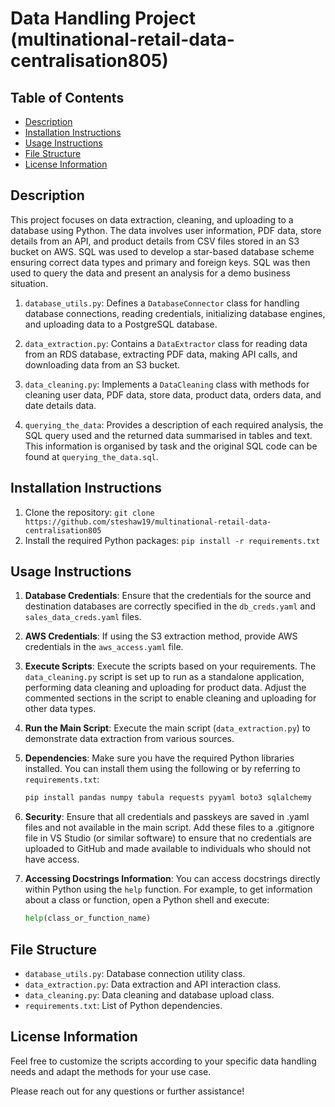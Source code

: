 # Data Handling Project (multinational-retail-data-centralisation805) 

## Table of Contents
- [Description](#description)
- [Installation Instructions](#installation-instructions)
- [Usage Instructions](#usage-instructions)
- [File Structure](#file-structure)
- [License Information](#license-information)

## Description
This project focuses on data extraction, cleaning, and uploading to a database using Python. The data involves user information, PDF data, store details from an API, and product details from CSV files stored in an S3 bucket on AWS. SQL was used to develop a star-based database scheme ensuring correct data types and primary and foreign keys. SQL was then used to query the data and present an analysis for a demo business situation. 

1. `database_utils.py`: Defines a `DatabaseConnector` class for handling database connections, reading credentials, initializing database engines, and uploading data to a PostgreSQL database.

2. `data_extraction.py`: Contains a `DataExtractor` class for reading data from an RDS database, extracting PDF data, making API calls, and downloading data from an S3 bucket.

3. `data_cleaning.py`: Implements a `DataCleaning` class with methods for cleaning user data, PDF data, store data, product data, orders data, and date details data.

4. `querying_the_data`: Provides a description of each required analysis, the SQL query used and the returned data summarised in tables and text. This information is organised by task and the original SQL code can be found at `querying_the_data.sql`. 

## Installation Instructions
1. Clone the repository: `git clone https://github.com/steshaw19/multinational-retail-data-centralisation805`
2. Install the required Python packages: `pip install -r requirements.txt`

## Usage Instructions
1. **Database Credentials**: Ensure that the credentials for the source and destination databases are correctly specified in the `db_creds.yaml` and `sales_data_creds.yaml` files.

2. **AWS Credentials**: If using the S3 extraction method, provide AWS credentials in the `aws_access.yaml` file.

3. **Execute Scripts**: Execute the scripts based on your requirements. The `data_cleaning.py` script is set up to run as a standalone application, performing data cleaning and uploading for product data. Adjust the commented sections in the script to enable cleaning and uploading for other data types.

4. **Run the Main Script**: Execute the main script (`data_extraction.py`) to demonstrate data extraction from various sources.

5. **Dependencies**: Make sure you have the required Python libraries installed. You can install them using the following or by referring to `requirements.txt`:
   ```bash
   pip install pandas numpy tabula requests pyyaml boto3 sqlalchemy

6. **Security**: Ensure that all credentials and passkeys are saved in .yaml files and not available in the main script. Add these files to a .gitignore file in VS Studio (or similar software) to ensure that no credentials are uploaded to GitHub and made available to individuals who should not have access.

7. **Accessing Docstrings Information**: You can access docstrings directly within Python using the `help` function. For example, to get information about a class or function, open a Python shell and execute: 
   ```python
   help(class_or_function_name)
   ```
## File Structure
- `database_utils.py`: Database connection utility class.
- `data_extraction.py`: Data extraction and API interaction class.
- `data_cleaning.py`: Data cleaning and database upload class.
- `requirements.txt`: List of Python dependencies.

## License Information
Feel free to customize the scripts according to your specific data handling needs and adapt the methods for your use case.

Please reach out for any questions or further assistance!
